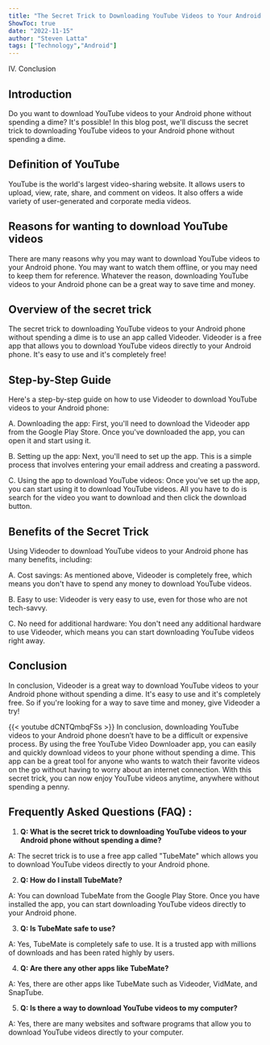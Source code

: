 ```yaml
---
title: "The Secret Trick to Downloading YouTube Videos to Your Android Phone Without Spending a Dime!"
ShowToc: true 
date: "2022-11-15"
author: "Steven Latta" 
tags: ["Technology","Android"]
---
```

IV. Conclusion

## Introduction

Do you want to download YouTube videos to your Android phone without spending a dime? It's possible! In this blog post, we'll discuss the secret trick to downloading YouTube videos to your Android phone without spending a dime. 

## Definition of YouTube

YouTube is the world's largest video-sharing website. It allows users to upload, view, rate, share, and comment on videos. It also offers a wide variety of user-generated and corporate media videos.

## Reasons for wanting to download YouTube videos

There are many reasons why you may want to download YouTube videos to your Android phone. You may want to watch them offline, or you may need to keep them for reference. Whatever the reason, downloading YouTube videos to your Android phone can be a great way to save time and money.

## Overview of the secret trick

The secret trick to downloading YouTube videos to your Android phone without spending a dime is to use an app called Videoder. Videoder is a free app that allows you to download YouTube videos directly to your Android phone. It's easy to use and it's completely free!

## Step-by-Step Guide

Here's a step-by-step guide on how to use Videoder to download YouTube videos to your Android phone: 

A. Downloading the app: First, you'll need to download the Videoder app from the Google Play Store. Once you've downloaded the app, you can open it and start using it. 

B. Setting up the app: Next, you'll need to set up the app. This is a simple process that involves entering your email address and creating a password. 

C. Using the app to download YouTube videos: Once you've set up the app, you can start using it to download YouTube videos. All you have to do is search for the video you want to download and then click the download button.

## Benefits of the Secret Trick

Using Videoder to download YouTube videos to your Android phone has many benefits, including: 

A. Cost savings: As mentioned above, Videoder is completely free, which means you don't have to spend any money to download YouTube videos. 

B. Easy to use: Videoder is very easy to use, even for those who are not tech-savvy. 

C. No need for additional hardware: You don't need any additional hardware to use Videoder, which means you can start downloading YouTube videos right away.

## Conclusion

In conclusion, Videoder is a great way to download YouTube videos to your Android phone without spending a dime. It's easy to use and it's completely free. So if you're looking for a way to save time and money, give Videoder a try!

{{< youtube dCNTQmbqFSs >}} 
In conclusion, downloading YouTube videos to your Android phone doesn’t have to be a difficult or expensive process. By using the free YouTube Video Downloader app, you can easily and quickly download videos to your phone without spending a dime. This app can be a great tool for anyone who wants to watch their favorite videos on the go without having to worry about an internet connection. With this secret trick, you can now enjoy YouTube videos anytime, anywhere without spending a penny.

## Frequently Asked Questions (FAQ) :
1. **Q: What is the secret trick to downloading YouTube videos to your Android phone without spending a dime?**

A: The secret trick is to use a free app called "TubeMate" which allows you to download YouTube videos directly to your Android phone.

2. **Q: How do I install TubeMate?**

A: You can download TubeMate from the Google Play Store. Once you have installed the app, you can start downloading YouTube videos directly to your Android phone.

3. **Q: Is TubeMate safe to use?**

A: Yes, TubeMate is completely safe to use. It is a trusted app with millions of downloads and has been rated highly by users.

4. **Q: Are there any other apps like TubeMate?**

A: Yes, there are other apps like TubeMate such as Videoder, VidMate, and SnapTube.

5. **Q: Is there a way to download YouTube videos to my computer?**

A: Yes, there are many websites and software programs that allow you to download YouTube videos directly to your computer.


